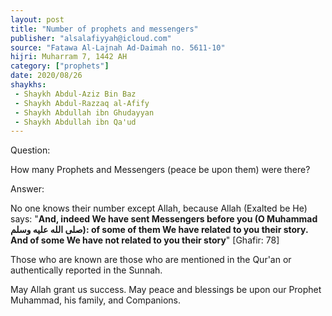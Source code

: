 ```yaml
---
layout: post
title: "Number of prophets and messengers"
publisher: "alsalafiyyah@icloud.com"
source: "Fatawa Al-Lajnah Ad-Daimah no. 5611-10"
hijri: Muharram 7, 1442 AH
category: ["prophets"]
date: 2020/08/26
shaykhs: 
 - Shaykh Abdul-Aziz Bin Baz
 - Shaykh Abdul-Razzaq al-Afify
 - Shaykh Abdullah ibn Ghudayyan
 - Shaykh Abdullah ibn Qa'ud
---
```


Question:

How many Prophets and Messengers (peace be upon them) were there?

Answer: 

No one knows their number except Allah, because Allah (Exalted be He) says: "**And, indeed We have sent Messengers before you (O Muhammad صلى الله عليه وسلم): of some of them We have related to you their story. And of some We have not related to you their story**" [Ghafir: 78]

Those who are known are those who are mentioned in the Qur'an or authentically reported in the Sunnah.

May Allah grant us success. May peace and blessings be upon our Prophet Muhammad, his family, and Companions.
